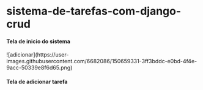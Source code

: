 # sistema-de-tarefas-com-django-crud

<h4>Tela de inicio do sistema</h4>
![adicionar](https://user-images.githubusercontent.com/6682086/150659331-3ff3bddc-e0bd-4f4e-9acc-50339e8f6d65.png)
<br>
<h4>Tela de adicionar tarefa</h4>


